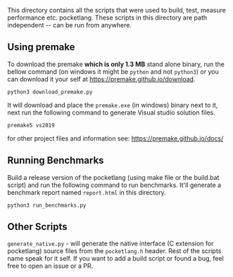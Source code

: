 
This directory contains all the scripts that were used to build, test, measure
performance etc. pocketlang. These scripts in this directory are path
independent -- can be run from anywhere.

## Using premake

To download the premake **which is only 1.3 MB** stand alone binary, run the
bellow command (on windows it might be `python` and not `python3`) or you
can download it your self at https://premake.github.io/download.

```
python3 download_premake.py
```

It will download and place the `premake.exe` (in windows) binary next to
it, next run the following command to generate Visual studio solution files.

```
premake5 vs2019
```

for other project files and information see: https://premake.github.io/docs/

## Running Benchmarks

Build a release version of the pocketlang (using make file or the build.bat
script) and run the following command to run benchmarks. It'll generate a
benchmark report named `report.html` in this directory.

```
python3 run_benchmarks.py
```

## Other Scripts

`generate_native.py` - will generate the native interface (C extension
for pocketlang) source files from the `pocketlang.h` header. Rest of
the scripts name speak for it self. If you want to add a build script
or found a bug, feel free to open an issue or a PR.
 
